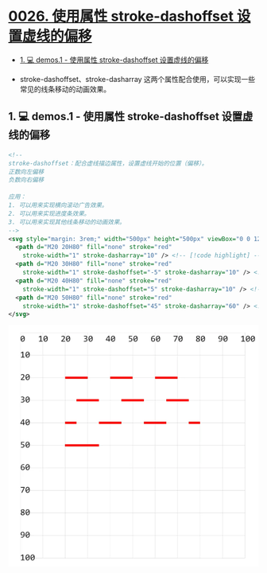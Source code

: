 # [0026. 使用属性 stroke-dashoffset 设置虚线的偏移](https://github.com/Tdahuyou/TNotes.svg/tree/main/notes/0026.%20%E4%BD%BF%E7%94%A8%E5%B1%9E%E6%80%A7%20stroke-dashoffset%20%E8%AE%BE%E7%BD%AE%E8%99%9A%E7%BA%BF%E7%9A%84%E5%81%8F%E7%A7%BB)

<!-- region:toc -->

- [1. 💻 demos.1 - 使用属性 stroke-dashoffset 设置虚线的偏移](#1--demos1---使用属性-stroke-dashoffset-设置虚线的偏移)

<!-- endregion:toc -->
- stroke-dashoffset、stroke-dasharray 这两个属性配合使用，可以实现一些常见的线条移动的动画效果。

## 1. 💻 demos.1 - 使用属性 stroke-dashoffset 设置虚线的偏移

```xml
<!--
stroke-dashoffset：配合虚线描边属性，设置虚线开始的位置（偏移）。
正数向左偏移
负数向右偏移

应用：
1. 可以用来实现横向滚动广告效果。
2. 可以用来实现进度条效果。
3. 可以用来实现其他线条移动的动画效果。
-->
<svg style="margin: 3rem;" width="500px" height="500px" viewBox="0 0 120 120" xmlns="http://www.w3.org/2000/svg">
  <path d="M20 20H80" fill="none" stroke="red"
    stroke-width="1" stroke-dasharray="10" /> <!-- [!code highlight] -->
  <path d="M20 30H80" fill="none" stroke="red"
    stroke-width="1" stroke-dashoffset="-5" stroke-dasharray="10" /> <!-- [!code highlight] -->
  <path d="M20 40H80" fill="none" stroke="red"
    stroke-width="1" stroke-dashoffset="5" stroke-dasharray="10" /> <!-- [!code highlight] -->
  <path d="M20 50H80" fill="none" stroke="red"
    stroke-width="1" stroke-dashoffset="45" stroke-dasharray="60" /> <!-- [!code highlight] -->
</svg>
```

![](assets/2024-12-10-11-13-25.png)
